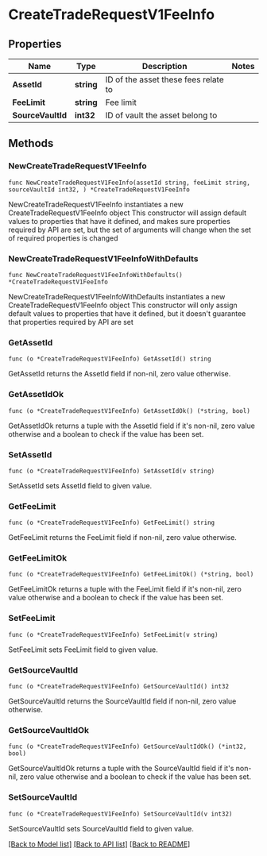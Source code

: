 # CreateTradeRequestV1FeeInfo

## Properties

Name | Type | Description | Notes
------------ | ------------- | ------------- | -------------
**AssetId** | **string** | ID of the asset these fees relate to | 
**FeeLimit** | **string** | Fee limit | 
**SourceVaultId** | **int32** | ID of vault the asset belong to | 

## Methods

### NewCreateTradeRequestV1FeeInfo

`func NewCreateTradeRequestV1FeeInfo(assetId string, feeLimit string, sourceVaultId int32, ) *CreateTradeRequestV1FeeInfo`

NewCreateTradeRequestV1FeeInfo instantiates a new CreateTradeRequestV1FeeInfo object
This constructor will assign default values to properties that have it defined,
and makes sure properties required by API are set, but the set of arguments
will change when the set of required properties is changed

### NewCreateTradeRequestV1FeeInfoWithDefaults

`func NewCreateTradeRequestV1FeeInfoWithDefaults() *CreateTradeRequestV1FeeInfo`

NewCreateTradeRequestV1FeeInfoWithDefaults instantiates a new CreateTradeRequestV1FeeInfo object
This constructor will only assign default values to properties that have it defined,
but it doesn't guarantee that properties required by API are set

### GetAssetId

`func (o *CreateTradeRequestV1FeeInfo) GetAssetId() string`

GetAssetId returns the AssetId field if non-nil, zero value otherwise.

### GetAssetIdOk

`func (o *CreateTradeRequestV1FeeInfo) GetAssetIdOk() (*string, bool)`

GetAssetIdOk returns a tuple with the AssetId field if it's non-nil, zero value otherwise
and a boolean to check if the value has been set.

### SetAssetId

`func (o *CreateTradeRequestV1FeeInfo) SetAssetId(v string)`

SetAssetId sets AssetId field to given value.


### GetFeeLimit

`func (o *CreateTradeRequestV1FeeInfo) GetFeeLimit() string`

GetFeeLimit returns the FeeLimit field if non-nil, zero value otherwise.

### GetFeeLimitOk

`func (o *CreateTradeRequestV1FeeInfo) GetFeeLimitOk() (*string, bool)`

GetFeeLimitOk returns a tuple with the FeeLimit field if it's non-nil, zero value otherwise
and a boolean to check if the value has been set.

### SetFeeLimit

`func (o *CreateTradeRequestV1FeeInfo) SetFeeLimit(v string)`

SetFeeLimit sets FeeLimit field to given value.


### GetSourceVaultId

`func (o *CreateTradeRequestV1FeeInfo) GetSourceVaultId() int32`

GetSourceVaultId returns the SourceVaultId field if non-nil, zero value otherwise.

### GetSourceVaultIdOk

`func (o *CreateTradeRequestV1FeeInfo) GetSourceVaultIdOk() (*int32, bool)`

GetSourceVaultIdOk returns a tuple with the SourceVaultId field if it's non-nil, zero value otherwise
and a boolean to check if the value has been set.

### SetSourceVaultId

`func (o *CreateTradeRequestV1FeeInfo) SetSourceVaultId(v int32)`

SetSourceVaultId sets SourceVaultId field to given value.



[[Back to Model list]](../README.md#documentation-for-models) [[Back to API list]](../README.md#documentation-for-api-endpoints) [[Back to README]](../README.md)


